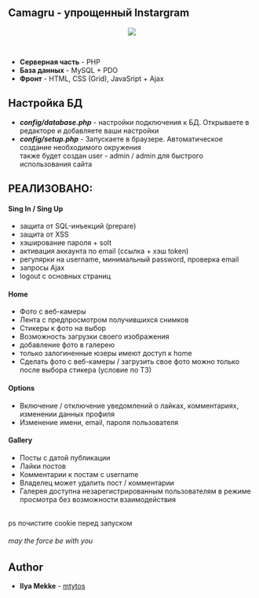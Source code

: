 ## Camagru - упрощенный Instargram <br>

<p align="center">
  <img src="https://raw.githubusercontent.com/mtytos/Camagru-Instagram/master/src/login.png">
</p><br>

- <b>Серверная часть</b> - PHP <br>
- <b>База данных</b> - MySQL + PDO <br>
- <b>Фронт</b> - HTML, CSS (Grid), JavaSript + Ajax <br>

## Настройка БД  <br>
- <em><b>config/database.php</b></em> - настройки подключения к БД. Открываете в редакторе и добавляете ваши настройки<br>
- <em><b>config/setup.php</b></em> - Запускаете в браузере. Автоматическое создание необходимого окружения <br>
также будет создан user - admin / admin для быстрого использования сайта </br>

## РЕАЛИЗОВАНО:<br>
#### Sing In / Sing Up<br>
- защита от SQL-инъекций (prepare)<br>
- защита от XSS <br>
- хэширование пароля + solt<br>
- активация аккаунта по email (ссылка + хэш token)<br>
- регулярки на username, минимальный password, проверка email<br>
- запросы Ajax <br>
- logout с основных страниц<br>

#### Home<br>
- Фото с веб-камеры
- Лента с предпросмотром получившихся снимков 
- Стикеры к фото на выбор
- Возможность загрузки своего изображения
- добавление фото в галерею
- только залогиненные юзеры имеют доступ к home
- Сделать фото с веб-камеры / загрузить свое фото можно только после выбора стикера (условие по ТЗ)

#### Options<br>
- Включение / отключение уведомлений о лайках, комментариях, изменении данных профиля<br>
- Изменение имени, email, пароля пользователя<br>

#### Gallery<br>
- Посты с датой публикации<br>
- Лайки постов<br>
- Комментарии к постам с username<br>
- Владелец может удалить пост / комментарии<br>
- Галерея доступна незарегистрированным пользователям в режиме просмотра без возможности взаимодействия<br><br>

ps почистите cookie перед запуском

###### may the force be with you

## Author

* **Ilya Mekke** - [mtytos](https://github.com/mtytos)
